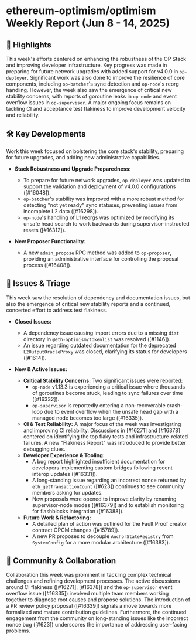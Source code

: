 # ethereum-optimism/optimism Weekly Report (Jun 8 - 14, 2025)

## 🚀 Highlights
This week's efforts centered on enhancing the robustness of the OP Stack and improving developer infrastructure. Key progress was made in preparing for future network upgrades with added support for v4.0.0 in `op-deployer`. Significant work was also done to improve the resilience of core components, including `op-batcher`'s sync detection and `op-node`'s reorg handling. However, the week also saw the emergence of critical new stability concerns, with reports of goroutine leaks in `op-node` and event overflow issues in `op-supervisor`. A major ongoing focus remains on tackling CI and acceptance test flakiness to improve development velocity and reliability.

## 🛠️ Key Developments
Work this week focused on bolstering the core stack's stability, preparing for future upgrades, and adding new administrative capabilities.

-   **Stack Robustness and Upgrade Preparedness:**
    -   To prepare for future network upgrades, `op-deployer` was updated to support the validation and deployment of v4.0.0 configurations ([#16048]).
    -   `op-batcher`'s stability was improved with a more robust method for detecting "not yet ready" sync statuses, preventing issues from incomplete L2 data ([#16298]).
    -   `op-node`'s handling of L1 reorgs was optimized by modifying its unsafe head search to work backwards during supervisor-instructed resets ([#16312]).

-   **New Proposer Functionality:**
    -   A new `admin_propose` RPC method was added to `op-proposer`, providing an administrative interface for controlling the proposal process ([#16408]).

## 🐛 Issues & Triage
This week saw the resolution of dependency and documentation issues, but also the emergence of critical new stability reports and a continued, concerted effort to address test flakiness.

-   **Closed Issues:**
    -   A dependency issue causing import errors due to a missing `dist` directory in `@eth-optimism/tokenlist` was resolved ([#1146]).
    -   An issue regarding outdated documentation for the deprecated `L2OutputOracleProxy` was closed, clarifying its status for developers ([#1614]).

-   **New & Active Issues:**
    -   **Critical Stability Concerns:** Two significant issues were reported:
        -   `op-node` v1.13.3 is experiencing a critical issue where thousands of goroutines become stuck, leading to sync failures over time ([#16332]).
        -   `op-supervisor` is reportedly entering a non-recoverable crash-loop due to event overflow when the unsafe head gap with a managed node becomes too large ([#16335]).
    -   **CI & Test Reliability:** A major focus of the week was investigating and improving CI reliability. Discussions in [#16271] and [#16378] centered on identifying the top flaky tests and infrastructure-related failures. A new "Flakiness Report" was introduced to provide better debugging clues.
    -   **Developer Experience & Tooling:**
        -   A bug report highlighted insufficient documentation for developers implementing custom bridges following recent interop updates ([#16331]).
        -   A long-standing issue regarding an incorrect nonce returned by `eth_getTransactionCount` ([#623]) continues to see community members asking for updates.
        -   New proposals were opened to improve clarity by renaming supervisor-node modes ([#16379]) and to establish monitoring for flashblocks integration ([#16388]).
    -   **Future Work & Refactoring:**
        -   A detailed plan of action was outlined for the Fault Proof creator contract OPCM changes ([#15789]).
        -   A new PR proposes to decouple `AnchorStateRegistry` from `SystemConfig` for a more modular architecture ([#16383]).

## 💬 Community & Collaboration
Collaboration this week was prominent in tackling complex technical challenges and refining development processes. The active discussions around CI flakiness ([#16271], [#16378]) and the `op-supervisor` event overflow issue ([#16335]) involved multiple team members working together to diagnose root causes and propose solutions. The introduction of a PR review policy proposal ([#16339]) signals a move towards more formalized and mature contribution guidelines. Furthermore, the continued engagement from the community on long-standing issues like the incorrect nonce bug ([#623]) underscores the importance of addressing user-facing problems.
